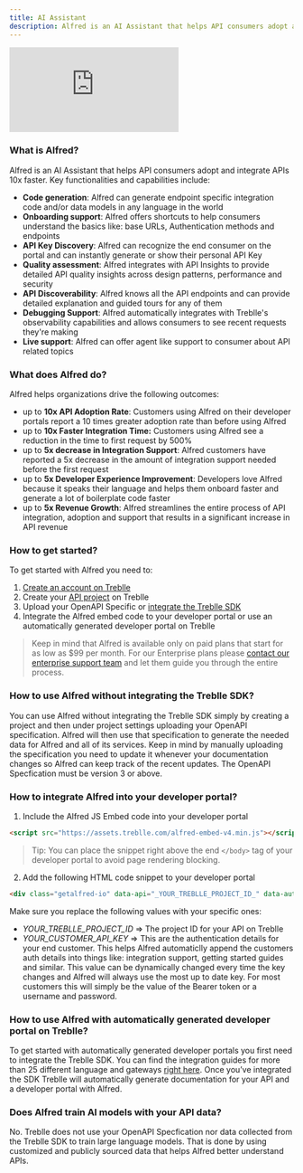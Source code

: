 ```yaml
---
title: AI Assistant
description: Alfred is an AI Assistant that helps API consumers adopt and integrate APIs 10x faster.
---
```


<iframe class="w-full aspect-[16/9]" src="https://www.youtube.com/embed/ifXv_Zrxi9o?si=dEI82ErbsO5x18TD" title="YouTube video player" frameborder="0" allow="accelerometer; autoplay; clipboard-write; encrypted-media; gyroscope; picture-in-picture; web-share" allowfullscreen></iframe>


### What is Alfred?

Alfred is an AI Assistant that helps API consumers adopt and integrate APIs 10x faster. Key functionalities and capabilities include: 

- **Code generation**: Alfred can generate endpoint specific integration code and/or data models in any language in the world
- **Onboarding support**: Alfred offers shortcuts to help consumers understand the basics like: base URLs, Authentication methods and endpoints
- **API Key Discovery**: Alfred can recognize the end consumer on the portal and can instantly generate or show their personal API Key
- **Quality assessment**: Alfred integrates with API Insights to provide detailed API quality insights across design patterns, performance and security 
- **API Discoverability**: Alfred knows all the API endpoints and can provide detailed explanation and guided tours for any of them
- **Debugging Support**: Alfred automatically integrates with Treblle's observability capabilities and allows consumers to see recent requests they're making
- **Live support**: Alfred can offer agent like support to consumer about API related topics

### What does Alfred do?

Alfred helps organizations drive the following outcomes: 

- up to **10x API Adoption Rate**: Customers using Alfred on their developer portals report a 10 times greater adoption rate than before using Alfred
- up to **10x Faster Integration Time:** Customers using Alfred see a reduction in the time to first request by 500%
- up to **5x decrease in Integration Support**: Alfred customers have reported a 5x decrease in the amount of integration support needed before the first request
- up to **5x Developer Experience Improvement**: Developers love Alfred because it speaks their language and helps them onboard faster and generate a lot of boilerplate code faster
- up to **5x Revenue Growth**:  Alfred streamlines the entire process of API integration, adoption and support that results in a significant increase in API revenue

### How to get started?

To get started with Alfred you need to:

1. [Create an account on Treblle](https://app.treblle.com/register)
2. Create your [API project](/platform/projects/) on Treblle
3. Upload your OpenAPI Specific or [integrate the Treblle SDK](/integrations/)
4. Integrate the Alfred embed code to your developer portal or use an automatically generated developer portal on Treblle

> Keep in mind that Alfred is available only on paid plans that start for
> as low as $99 per month. For our Enterprise plans please [contact our
> enterprise support team](https://www.treblle.com/book-a-demo) and let them guide you through the entire
> process.

### How to use Alfred without integrating the Treblle SDK?

You can use Alfred without integrating the Treblle SDK simply by creating a project and then under project settings uploading your OpenAPI specification. Alfred will then use that specification to generate the needed data for Alfred and all of its services. Keep in mind by manually uploading the specification you need to update it whenever your documentation changes so Alfred can keep track of the recent updates. The OpenAPI Specfication must be version 3 or above. 

### How to integrate Alfred into your developer portal?

1. Include the Alfred JS Embed code into your developer portal

```html
<script src="https://assets.treblle.com/alfred-embed-v4.min.js"></script>
```
> Tip: You can place the snippet right above the end `</body>` tag of
> your developer portal to avoid page rendering blocking.

2. Add the following HTML code snippet to your developer portal

```html 
<div class="getalfred-io" data-api="_YOUR_TREBLLE_PROJECT_ID_" data-auth="_YOUR_CUSTOMER_API_KEY_"></div>
```

Make sure you replace the following values with your specific ones:

* *_YOUR_TREBLLE_PROJECT_ID_* => The project ID for your API on Treblle
* *_YOUR_CUSTOMER_API_KEY_* => This are the authentication details for your end customer. This helps Alfred automaticlly append the customers auth details into things like: integration support, getting started guides and similar. This value can be dynamically changed every time the key changes and Alfred will always use the most up to date key. For most customers this will simply be the value of the Bearer token or a username and password.

### How to use Alfred with automatically generated developer portal on Treblle?

To get started with automatically generated developer portals you first need to integrate the Treblle SDK. You can find the integration guides for more than 25 different language and gateways [right here](/integrations/). Once you’ve integrated the SDK Treblle will automatically generate documentation for your API and a developer portal with Alfred.

### Does Alfred train AI models with your API data?

No. Treblle does not use your OpenAPI Specfication nor data collected from the Treblle SDK to train large language models. That is done by using customized and publicly sourced data that helps Alfred better understand APIs. 